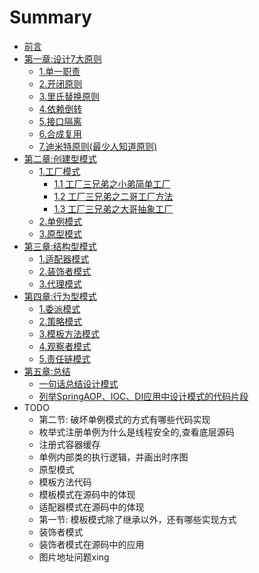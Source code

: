 # Summary

* [前言](README.md)
* [第一章:设计7大原则](summary/specification/README.md)
    * [1.单一职责](summary/specification/单一职责.md)
    * [2.开闭原则](summary/specification/开闭原则.md)
    * [3.里氏替换原则](summary/specification/里氏替换原则.md)
    * [4.依赖倒转](summary/specification/依赖倒转.md)
    * [5.接口隔离](summary/specification/接口隔离.md)
    * [6.合成复用](summary/specification/合成复用.md)
    * [7.迪米特原则(最少人知道原则)](summary/specification/迪米特原则.md)
* [第二章:创建型模式](summary/create/README.md)
    * [1.工厂模式](factory/README.md)
        * [1.1 工厂三兄弟之小弟简单工厂](factory/factory/简单工厂.md)
        * [1.2 工厂三兄弟之二哥工厂方法](factory/factory/工厂方法.md)
        * [1.3 工厂三兄弟之大哥抽象工厂](factory/factory/抽象工厂.md)
    * [2.单例模式](singleton/README.md)
    * [3.原型模式](prototype/README.md)
* [第三章:结构型模式](summary/structural/README.md)
    * [1.适配器模式](adapter/README.md)
    * [2.装饰者模式](decorator/README.md)
    * [3.代理模式](proxy/README.md)
* [第四章:行为型模式](summary/behavioral/README.md)
    * [1.委派模式](delegate/README.md)
    * [2.策略模式](strategy/README.md)
    * [3.模板方法模式](template/README.md)
    * [4.观察者模式](observer/README.md)
    * [5.责任链模式](chain/README.md)
* [第五章:总结](summary/final/README.md)
    * [一句话总结设计模式](summary/final/final.md)
    * [列举SpringAOP、IOC、DI应用中设计模式的代码片段](summary/final/spring.md)
* TODO
    * 第二节: 破坏单例模式的方式有哪些代码实现
    * 枚举式注册单例为什么是线程安全的,查看底层源码
    * 注册式容器缓存
    * 单例内部类的执行逻辑，并画出时序图
    * 原型模式
    * 模板方法代码
    * 模板模式在源码中的体现
    * 适配器模式在源码中的体现
    * 第一节: 模板模式除了继承以外，还有哪些实现方式
    * 装饰者模式
    * 装饰者模式在源码中的应用
    * 图片地址问题xing

